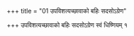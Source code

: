 +++
title = "01 उपविशत्यच्छावाको बहिः सदसोऽग्रेण"

+++
उपविशत्यच्छावाको बहिः सदसोऽग्रेण स्वं धिष्णियम् १